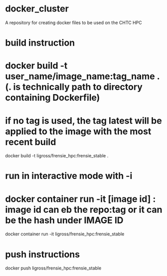 # docker_cluster
A repository for creating docker files to be used on the CHTC HPC

# build instruction
# docker build -t user_name/image_name:tag_name . (. is technically path to directory containing Dockerfile)
# if no tag is used, the tag latest will be applied to the image with the most recent build
docker build -t ligross/frensie_hpc:frensie_stable .

# run in interactive mode with -i 
# docker container run -it [image id] : image id can eb the repo:tag or it can be the hash under IMAGE ID
docker container run -it ligross/frensie_hpc:frensie_stable

# push instructions
docker push ligross/frensie_hpc:frensie_stable
